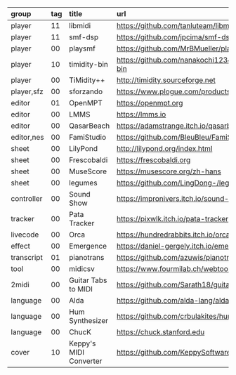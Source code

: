 group      | tag | title                  | url
:-         | :-  | :-                     | :-
player     | 11  | libmidi                | https://github.com/tanluteam/libmidi
player     | 11  | smf-dsp                | https://github.com/jpcima/smf-dsp
player     | 00  | playsmf                | https://github.com/MrBMueller/playsmf
player     | 10  | timidity-bin           | https://github.com/nanakochi123456/timidity-bin
player     | 00  | TiMidity++             | http://timidity.sourceforge.net
player,sfz | 00  | sforzando              | https://www.plogue.com/products/sforzando.html
editor     | 01  | OpenMPT                | https://openmpt.org
editor     | 00  | LMMS                   | https://lmms.io
editor     | 00  | QasarBeach             | https://adamstrange.itch.io/qasarbeach
editor,nes | 00  | FamiStudio             | https://github.com/BleuBleu/FamiStudio
sheet      | 00  | LilyPond               | http://lilypond.org/index.html
sheet      | 00  | Frescobaldi            | https://frescobaldi.org
sheet      | 00  | MuseScore              | https://musescore.org/zh-hans
sheet      | 00  | legumes                | https://github.com/LingDong-/legumes
controller | 00  | Sound Show             | https://impronivers.itch.io/sound-show
tracker    | 00  | Pata Tracker           | https://pixwlk.itch.io/pata-tracker
livecode   | 00  | Orca                   | https://hundredrabbits.itch.io/orca
effect     | 00  | Emergence              | https://daniel-gergely.itch.io/emergence
transcript | 01  | pianotrans             | https://github.com/azuwis/pianotrans
tool       | 00  | midicsv                | https://www.fourmilab.ch/webtools/midicsv
2midi      | 00  | Guitar Tabs to MIDI    | https://github.com/Sarath18/guitar-tabs-to-MIDI
language   | 00  | Alda                   | https://github.com/alda-lang/alda
language   | 00  | Hum Synthesizer        | https://github.com/crbulakites/hum
language   | 00  | ChucK                  | https://chuck.stanford.edu
cover      | 10  | Keppy's MIDI Converter | https://github.com/KeppySoftware/KMC
